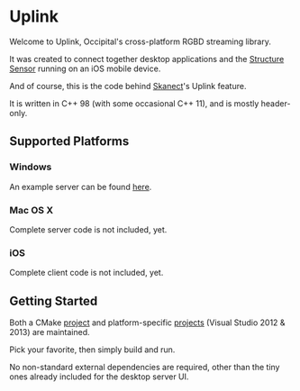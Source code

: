 # Uplink

Welcome to Uplink, Occipital's cross-platform RGBD streaming library.

It was created to connect together desktop applications and the [Structure Sensor](http://structure.io) running on an iOS mobile device.

And of course, this is the code behind [Skanect](http://skanect.com)'s Uplink feature.

It is written in C++ 98 (with some occasional C++ 11), and is mostly header-only.

## Supported Platforms

### Windows

An example server can be found [here](./examples/example-desktop-server.cpp).

### Mac OS X

Complete server code is not included, yet.

### iOS

Complete client code is not included, yet.

## Getting Started

Both a CMake [project](./CMakeLists.txt) and platform-specific [projects](./projects) (Visual Studio 2012 & 2013) are maintained.

Pick your favorite, then simply build and run.

No non-standard external dependencies are required, other than the tiny ones already included for the desktop server UI.
